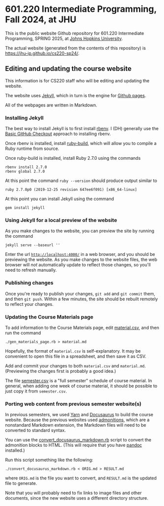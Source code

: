 # 601.220 Intermediate Programming, Fall 2024, at JHU

This is the public website Github repository for 601.220 Intermediate Programming,
SPRING 2025, at [Johns Hopkins University](https://www.jhu.edu).

The actual website (generated from the contents of this repository) is
<https://jhu-ip.github.io/cs220-sp24/>.

## Editing and updating the course website

This information is for CS220 staff who will be editing and updating the website.

The website uses [Jekyll](https://jekyllrb.com/), which in turn is the
engine for [Github pages](https://pages.github.com/).

All of the webpages are written in Markdown.

### Installing Jekyll

The best way to install Jekyll is to first install [rbenv](https://github.com/rbenv/rbenv).
I (DH) generally use the [Basic GitHub Checkout](https://github.com/rbenv/rbenv#basic-github-checkout)
approach to installing rbenv.

Once rbenv is installed, install [ruby-build](https://github.com/rbenv/ruby-build#readme),
which will allow you to compile a Ruby runtime from source.

Once ruby-build is installed, install Ruby 2.7.0 using the commands

```
rbenv install 2.7.0
rbenv global 2.7.0
```

At this point the command `ruby --version` should produce output similar to

```
ruby 2.7.0p0 (2019-12-25 revision 647ee6f091) [x86_64-linux]
```

At this point you can install Jekyll using the command

```
gem install jekyll
```

### Using Jekyll for a local preview of the website

As you make changes to the website, you can preview the site by running the
command

```
jekyll serve --baseurl ''
```

Enter the url [`http://localhost:4000/`](http://localhost:4000/) in a web browser, and you should be
previewing the website.  As you make changes to the website files, the
web browser will *not* automatically update to reflect those changes, so
you'll need to refresh manually.

### Publishing changes

Once you're ready to publish your changes, `git add` and `git commit` them,
and then `git push`.  Within a few minutes, the site should be rebuilt
remotely to reflect your changes.

### Updating the Course Materials page

To add information to the Course Materials page, edit [material.csv](material.csv),
and then run the command

```
./gen_materials_page.rb > material.md
```

Hopefully, the format of `material.csv` is self-explanatory.  It may be convenient
to open this file in a spreadsheet, and then save it as CSV.

Add and commit your changes to both `material.csv` and `material.md`. (Previewing
the changes first is probably a good idea.)

The file [semester.csv](semester.csv) is a "full semester" schedule of
course material. In general, when adding one week of course material,
it should be possible to just copy it from `semester.csv`.

### Porting web content from previous semester website(s)

In previous semesters, we used [Yarn](https://yarnpkg.com/) and
[Docusaurus](https://docusaurus.io/) to build the course website.
Because the previous websites used
[admonitions](https://docusaurus.io/docs/markdown-features/admonitions),
which are a nonstandard Markdown extension, the Markdown files will
need to be converted to standard syntax.

You can use the [convert\_docusaurus\_markdown.rb](convert_docusaurus_markdown.rb)
script to convert the admonition blocks to HTML.  (This will require that
you have [pandoc](https://pandoc.org/) installed.)

Run this script something like the following:

```
./convert_docusaurus_markdown.rb < ORIG.md > RESULT.md
```

where `ORIG.md` is the file you want to convert, and `RESULT.md`
is the updated file to generate.

Note that you will probably need to fix links to image files and other documents,
since the new website uses a different directory structure.
